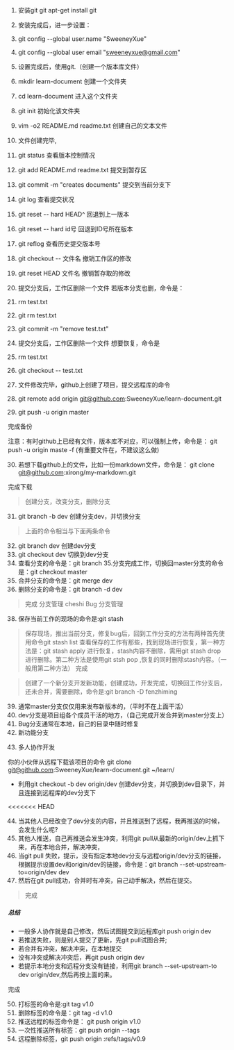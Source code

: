 1. 安装git git apt-get install git
2. 安装完成后，进一步设置：
3. git config --global user.name "SweeneyXue"
4. git config --global user email "sweeneyxue@gmail.com"
5. 设置完成后，使用git.（创建一个版本库文件）
6. mkdir learn-document 创建一个文件夹
7. cd learn-document 进入这个文件夹
8. git init  初始化该文件夹
9. vim -o2 README.md readme.txt   创建自己的文本文件
10. 文件创建完毕,
11. git status 查看版本控制情况
12. git add README.md readme.txt 提交到暂存区
13. git commit -m "creates documents" 提交到当前分支下

14. git log 查看提交状况
15. git reset -- hard HEAD^ 回退到上一版本
16. git reset -- hard id号  回退到ID号所在版本

17. git reflog 查看历史提交版本号
18. git checkout -- 文件名  撤销工作区的修改
19. git reset HEAD 文件名 撤销暂存取的修改

20. 提交分支后，工作区删除一个文件
 若版本分支也删，命令是：
21. rm test.txt
22. git rm test.txt
23. git commit -m "remove test.txt"
24. 提交分支后，工作区删除一个文件
 想要恢复，命令是
25. rm test.txt
26. git checkout -- test.txt
 
27. 文件修改完毕，github上创建了项目，提交远程库的命令
28. git remote add origin git@github.com:SweeneyXue/learn-document.git
 
29. git push -u origin master

完成备份

注意：有时github上已经有文件，版本库不对应，可以强制上传，命令是：
git push -u origin maste -f (有重要文件在，不建议这么做)

30. 若想下载github上的文件，比如一份markdown文件，命令是：
git clone git@github.com:xirong/my-markdown.git

完成下载
> 创建分支，改变分支，删除分支
31. git branch -b dev 创建分支dev，并切换分支
> 上面的命令相当与下面两条命令
32. git branch dev 创建dev分支
33. git checkout dev 切换到dev分支
34. 查看分支的命令是：git branch
35.分支完成工作，切换回master分支的命令是：git checkout master
36. 合并分支的命令是：git merge dev
37. 删除分支的命令是：git branch -d dev
> 完成
> 分支管理
> cheshi
> Bug 分支管理
38. 保存当前工作的现场的命令是:git stash
> 保存现场，推出当前分支，修复bug后，回到工作分支的方法有两种首先使用命令git stash list 查看保存的工作有那些，找到现场进行恢复，第一种方法是：git stash apply 进行恢复，stash内容不删除，需用git stash drop进行删除。第二种方法是使用git stsh pop ,恢复的同时删除stash内容。（一般用第二种方法）
> 完成



> 创建了一个新分支开发新功能，创建成功，开发完成，切换回工作分支后，还未合并，需要删除，命令是:git branch -D fenzhiming

>




39. 通常master分支仅仅用来发布新版本的，（平时不在上面干活）
40. dev分支是项目组各个成员干活的地方，（自己完成开发合并到master分支上）
41. Bug分支通常在本地，自己的目录中随时修复
42. 新功能分支



>
>
>
43. 多人协作开发

你的小伙伴从远程下载该项目的命令 git clone git@github.com:SweeneyXue/learn-document.git ~/learn/
  
- 利用git checkout -b dev origin/dev 创建dev分支，并切换到dev目录下，并且连接到远程库的dev分支下

<<<<<<< HEAD










44. 当其他人已经改变了dev分支的内容，并且推送到了远程，我再推送的时候，会发生什么呢?
45. 其他人推送，自己再推送会发生冲突，利用git pull从最新的origin/dev上抓下来，再在本地合并，解决冲突，
46. 当git pull 失败，提示，没有指定本地dev分支与远程origin/dev分支的链接，根据提示设置dev和origin/dev的链接，命令是：git branch --set-upstream-to=origin/dev dev
47. 然后在git pull成功，合并时有冲突，自己动手解决，然后在提交。
> 完成
>
>
>

##### 总结
- 一般多人协作就是自己修改，然后试图提交到远程库git push origin dev
- 若推送失败，则是别人提交了更新，先git pull试图合并;
- 若合并有冲突，解决冲突，在本地提交
- 没有冲突或解决冲突后，再git push origin dev
- 若提示本地分支和远程分支没有链接，利用git branch --set-upstream-to dev origin/dev,然后再按上面的来。
>
>
完成
>
>
50. 打标签的命令是:git tag v1.0
51. 删除标签的命令是：git tag -d v1.0
52.  推送远程的标签命令是： git push origin v1.0
53. 一次性推送所有标签：git push origin --tags
54. 远程删除标签，git push origin :refs/tags/v0.9

